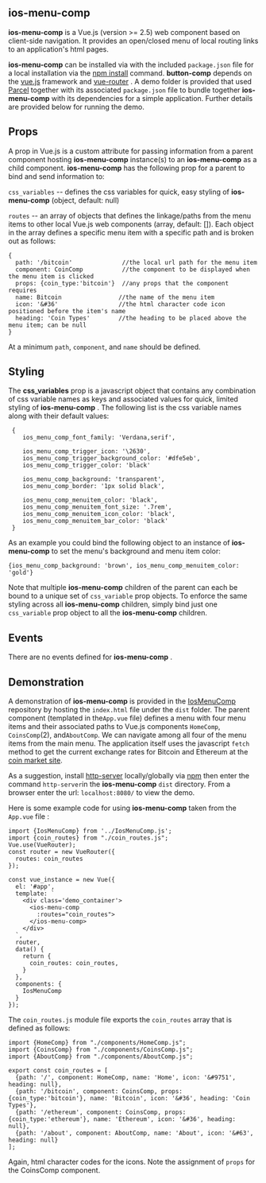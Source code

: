 ## ios-menu-comp

**ios-menu-comp** is a Vue.js (version >= 2.5) web component based on client-side navigation.  It provides an open/closed menu of local routing links to  an application's html pages. 

 **ios-menu-comp** can be installed via with the included `package.json` file for a local installation via the [npm install](https://docs.npmjs.com/cli/install.html "npm install") command.  **button-comp** depends on the [vue.js](https://vuejs.org/ "Vue.js") framework and [vue-router](https://router.vuejs.org/en/vue-router) .  A demo folder is provided that used [Parcel](https://parceljs.org/) together with its associated `package.json` file to bundle together  **ios-menu-comp** with its dependencies for a simple application.  Further details are provided below for running the demo.

## Props

A prop in Vue.js is a custom attribute for passing information from a parent component hosting **ios-menu-comp** instance(s) to an **ios-menu-comp** as a child component.   **ios-menu-comp** has the following prop for a parent to bind and send information to:

`css_variables` -- defines the css variables for quick, easy styling of  **ios-menu-comp** (object, default: null)

`routes` -- an array of objects that defines the linkage/paths from the menu items to other local Vue.js web components (array, default: []).  Each object in the array defines a specific menu item with a specific path and is broken out as follows:

```
{
  path: '/bitcoin'		        //the local url path for the menu item
  component: CoinComp	        //the component to be displayed when the menu item is clicked
  props: {coin_type:'bitcoin'}  //any props that the component requires
  name: Bitcoin		           //the name of the menu item
  icon: '&#36'                 //the html character code icon positioned before the item's name
  heading: 'Coin Types'        //the heading to be placed above the menu item; can be null
}
```

At a minimum `path`, `component`, and `name` should be defined.

## Styling

The **css_variables** prop is a javascript object that contains any combination of css variable names as keys and associated values for quick, limited styling of  **ios-menu-comp** .  The following list is the css variable names along with their default values:

```
 {  
    ios_menu_comp_font_family: 'Verdana,serif',

    ios_menu_comp_trigger_icon: '\2630',
    ios_menu_comp_trigger_background_color: '#dfe5eb',
    ios_menu_comp_trigger_color: 'black'

    ios_menu_comp_background: 'transparent',
    ios_menu_comp_border: '1px solid black',

    ios_menu_comp_menuitem_color: 'black',
    ios_menu_comp_menuitem_font_size: '.7rem',
    ios_menu_comp_menuitem_icon_color: 'black',
    ios_menu_comp_menuitem_bar_color: 'black'
 }
```

As an example you could bind the following object to an instance of **ios-menu-comp** to set the menu's background and menu item color:

```
{ios_menu_comp_background: 'brown', ios_menu_comp_menuitem_color: 'gold'}
```

Note that multiple **ios-menu-comp**  children of the parent can each be bound to a unique set of `css_variable` prop objects. To enforce the same styling across all **ios-menu-comp**  children, simply  bind just one `css_variable` prop object to all the  **ios-menu-comp**  children.

## Events

There are no events defined for **ios-menu-comp** .

## Demonstration

A demonstration of **ios-menu-comp** is provided in the [IosMenuComp](https://github.com/deandevl/IosMenuComp) repository by hosting the `index.html` file under the `dist` folder.  The parent component (templated in the`App.vue` file) defines a menu with four menu items and their associated paths to Vue.js components `HomeComp`, `CoinsComp`(2), and`AboutComp`.  We can navigate among all four of the menu items from the main menu.  The application itself uses the javascript `fetch` method to get the current exchange rates for Bitcoin and Ethereum at the [coin market site]( https://coinmarketcap.com).

As a suggestion, install [http-server](https://www.npmjs.com/package/http-server "http-server") locally/globally via [npm](https://www.npmjs.com/ "npm") then enter the command `http-server`in the **ios-menu-comp** `dist` directory.  From a browser enter the url: `localhost:8080/` to view the demo.

 Here is some example code for using **ios-menu-comp**  taken from the `App.vue` file :

```
import {IosMenuComp} from '../IosMenuComp.js';
import {coin_routes} from "./coin_routes.js";
Vue.use(VueRouter);
const router = new VueRouter({
  routes: coin_routes
});

const vue_instance = new Vue({
  el: '#app',
  template: `
    <div class='demo_container'>
      <ios-menu-comp
        :routes="coin_routes">
      </ios-menu-comp>
    </div>
  `,
  router,
  data() {
    return {
      coin_routes: coin_routes,
    }
  },
  components: {
    IosMenuComp
  }
});
```

The `coin_routes.js` module file exports the `coin_routes` array that is defined as follows:

```
import {HomeComp} from "./components/HomeComp.js";
import {CoinsComp} from "./components/CoinsComp.js";
import {AboutComp} from "./components/AboutComp.js";

export const coin_routes = [
  {path: '/', component: HomeComp, name: 'Home', icon: '&#9751', heading: null},
  {path: '/bitcoin', component: CoinsComp, props: {coin_type:'bitcoin'}, name: 'Bitcoin', icon: '&#36', heading: 'Coin Types'},
  {path: '/ethereum', component: CoinsComp, props: {coin_type:'ethereum'}, name: 'Ethereum', icon: '&#36', heading: null},
  {path: '/about', component: AboutComp, name: 'About', icon: '&#63', heading: null}
];
```

Again, html character codes for the icons.  Note the assignment of `props` for the CoinsComp component.